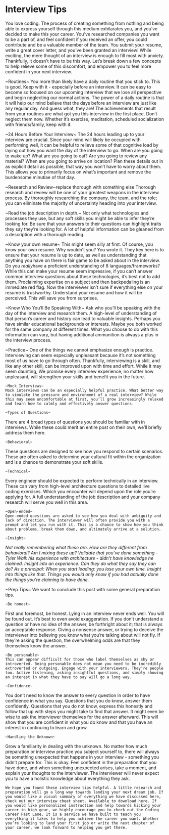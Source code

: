 # Interview Tips
You love coding. The process of creating something from nothing and being able to express yourself through this medium exhilarates you, and you’ve decided to make this your career. You’ve researched companies you want to be a part of, and feel confident if you received an offer, you could contribute and be a valuable member of the team. You submit your resume, write a great cover letter, and you’ve been granted an interview! While exciting, the mere thought of an interview is enough to fill most with anxiety. Thankfully, it doesn’t have to be this way. Let’s break down a few concepts to help relieve some of this discomfort, and empower you to feel more confident in your next interview.
	
~Routines~
	You more than likely have a daily routine that you stick to. This is good. Keep with it - especially before an interview. It can be easy to become so focused on our upcoming interview that we lose all perspective and begin neglecting our normal actions. The power of a daily routine is that it will help our mind believe that the days before an interview are just like any regular day. And guess what, they are! The achievements that result from your routines are what got you this interview in the first place. Don’t neglect them now. Whether it’s exercise, meditation, scheduled socialization with friends/family, keep with it.

~24 Hours Before Your Interview~
	The 24 hours leading up to your interview are crucial. Since your mind will likely be occupied with performing well, it can be helpful to relieve some of that cognitive load by laying out how you want the day of the interview to go. When are you going to wake up? What are you going to eat? Are you going to review any material? When are you going to arrive on location? Plan these details out in as explicit detail as possible, that way you won’t have to worry about them. This allows you to primarily focus on what’s important and remove the burdensome minutiae of that day.

~Research and Review~replace thorough with something else
Thorough research and review will be one of your greatest weapons in the interview process. By thoroughly researching the company, the team, and the role; you can eliminate the majority of uncertainty heading into your interview.

~Read the job description in depth.~
Not only what technologies and processes they use, but any soft skills you might be able to infer they’re looking for. Be sure that your answers to their questions can highlight traits they say they’re looking for. A lot of helpful information can be gleaned from a description with a thorough reading.

~Know your own resume~
This might seem silly at first. Of course, you know your own resume. Why wouldn’t you? You wrote it. They key here is to ensure that your resume is up to date, as well as understanding that anything you have on there is fair game to be asked about in the interview.
Do you *really*have a proficient understanding of 8 languages/frameworks? While this can make your resume seem impressive, if you can’t answer common interview questions about these technologies, it’s best not to add them. Proclaiming expertise on a subject and then backpedaling is an immediate red flag. Now the interviewer isn’t sure if everything else on your resume is trustworthy. Understand your resume and how it will be perceived. This will save you from surprises.

~Know Who You’ll Be Speaking With~
Ask who you’ll be speaking with the day of the interview and research them. A high-level of understanding of that person’s career and history can lead to valuable insights. Perhaps you have similar educational backgrounds or interests. Maybe you both worked for the same company at different times. What you choose to do with this information can vary, but having additional ammunition is always a plus in the interview process.

~Practice~
	One of the things we cannot emphasize enough is practice. Interviewing can seem especially unpleasant because it’s not something most of us have to go through often. Thankfully, interviewing is a skill, and like any other skill, can be improved upon with time and effort. While it may seem daunting, We promise every interview experience, no matter how unpleasant, will strengthen your skills and benefit you in the future.
	
	~Mock Interviews~
	Mock interviews can be an especially helpful practice. What better way to simulate the pressure and environment of a real interview? While this may seem uncomfortable at first, you’ll grow increasingly relaxed and learn how to calmly and effectively answer questions.

	~Types of Questions~
There are 4 broad types of questions you should be familiar with in interviews. While these could merit an entire post on their own, we’ll briefly address them here.

	~Behavioral~
These questions are designed to see how you respond to certain scenarios. These are often asked to determine your cultural fit within the organization and is a chance to demonstrate your soft skills.
	
	~Technical~
Every engineer should be expected to perform technically in an interview. These can vary from high-level architecture questions to detailed live coding exercises. Which you encounter will depend upon the role you’re applying for. A full understanding of the job description and your company research will serve you well in this area.

	~Open-ended~
	Open-ended questions are asked to see how you deal with ambiguity and lack of direction. The interviewer will often provide you with a prompt and let you run with it. This is a chance to show how you think about problems, break them down, and ultimately arrive at a solution.

	~Insight~
*Not really remembering what these are. How are they different from behavioral? Am I mixing these up?*
*Validate that you’ve done something - Tyler Wall: his experience with architecture - didn’t have knowledge he claimed. Insight into an experience. Can they do what they say they can do?*
*As a principal: When you start leading: you lose your own time. Insight into things like that. Things you would only know if you had actually done the things you’re claiming to have done.*

~Prep Tips~
	We want to conclude this post with some general preparation tips.

	~Be honest~
First and foremost, be honest. Lying in an interview never ends well. You will be found out. It’s best to even avoid exaggeration. If you don’t understand a question or have no idea of the answer, be forthright about it; that is always an acceptable response. Giving a nonsense answer, or trying to deceive the interviewer into believing you know what you’re talking about will not fly. If they’re asking the question, the overwhelming odds are that they themselves know the answer.

	~Be personable~
	This can appear difficult for those who label themselves as shy or introverted. Being personable does not mean you need to be incredibly extroverted or outgoing. Engage with your interviewers. They’re people too. Active listening, asking insightful questions, and simply showing an interest in what they have to say will go a long way.

	~Confidence~
You don’t need to know the answer to every question in order to have confidence in what you say. Questions that you do know, answer them confidently. Questions that you do not know, express this honestly and follow that up with steps you might take to find that answer. It might even be wise to ask the interviewer themselves for the answer afterward. This will show that you are confident in what you do know and that you have an interest in continuing to learn and grow.

	~Handling the Unknown~
Grow a familiarity in dealing with the unknown. No matter how much preparation or interview practice you subject yourself to, there will always be something unexpected that happens in your interview - something you didn’t prepare for. This is okay. Feel confident in the preparation that you have done, and when something unexpected arises, take a moment, and explain your thoughts to the interviewer. The interviewer will never expect you to have a holistic knowledge about everything they ask.

	We hope you found these interview tips helpful. A little research and preparation will go a long way towards landing your next dream job. If you would like a visual summary of everything we have discussed here, check out our interview cheat sheet. Available to download here. If you would like personalized instruction and help towards kicking your career in high gear, we highly encourage you to check out the Coding Career Fast Lane. It is a service we have built to teach you everything it takes to help you achieve the career you want. Whether you’re looking to land your first job or write the next chapter of your career, we look forward to helping you get there.
